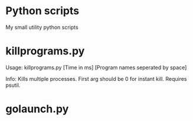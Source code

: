 # Python scripts
My small utility python scripts

# killprograms.py
Usage:
killprograms.py \[Time in ms] \[Program names seperated by space]

Info:
Kills multiple processes. First arg should be 0 for instant kill. Requires psutil.

# golaunch.py
